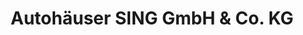 ---
title: "Autohäuser SING GmbH & Co. KG"
url: /schwaebisch-hall/autohaeuser-sing-gmbh-und-co-kg/
shop: Autohaus
---